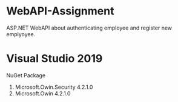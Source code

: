 # WebAPI-Assignment
ASP.NET WebAPI about authenticating employee and register new emplyoyee.
# Visual Studio 2019
NuGet Package
1. Microsoft.Owin.Security 4.2.1.0
2. Microsoft.Owin 4.2.1.0
